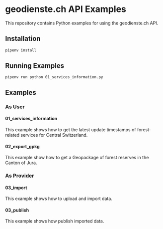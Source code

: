 # geodienste.ch API Examples

This repository contains Python examples for using the geodienste.ch API.

## Installation

```bash
pipenv install
```

## Running Examples

```
pipenv run python 01_services_information.py
```

## Examples

### As User

#### 01_services_information

This example shows how to get the latest update timestamps of forest-related services for Central Switzerland.

#### 02_export_gpkg

This example show how to get a Geopackage of forest reserves in the Canton of Jura.

### As Provider

#### 03_import

This example shows how to upload and import data.

#### 03_publish

This example shows how publish imported data.

